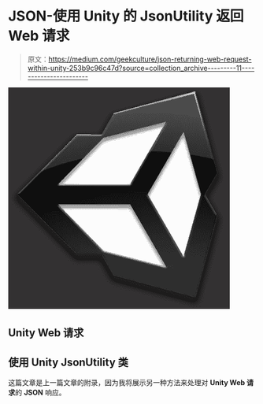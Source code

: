 # JSON-使用 Unity 的 JsonUtility 返回 Web 请求

> 原文：<https://medium.com/geekculture/json-returning-web-request-within-unity-253b9c96c47d?source=collection_archive---------11----------------------->

![](img/8f44bd4f374d2d476875cb351adf9ed5.png)

## Unity Web 请求

## 使用 Unity JsonUtility 类

这篇文章是上一篇文章的附录，因为我将展示另一种方法来处理对 **Unity Web 请求**的 **JSON** 响应。